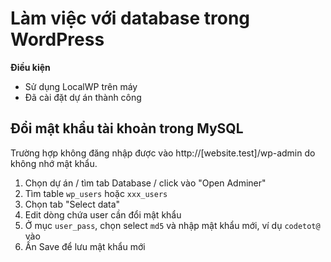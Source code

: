 # Làm việc với database trong WordPress

**Điều kiện**

- Sử dụng LocalWP trên máy
- Đã cài đặt dự án thành công

## Đổi mật khẩu tài khoản trong MySQL

Trường hợp không đăng nhập được vào http://[website.test]/wp-admin do không nhớ mật khẩu.

1. Chọn dự án / tìm tab Database / click vào "Open Adminer"
2. Tìm table `wp_users` hoặc `xxx_users`
3. Chọn tab "Select data"
4. Edit dòng chứa user cần đổi mật khẩu
5. Ở mục `user_pass`, chọn select `md5` và nhập mật khẩu mới, ví dụ `codetot@` vào
6. Ấn Save để lưu mật khẩu mới

